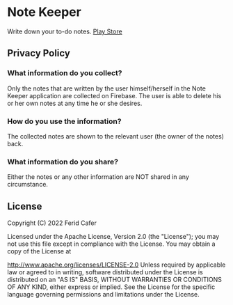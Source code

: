 # Note Keeper

Write down your to-do notes.
[Play Store](https://play.google.com/store/apps/details?id=com.ferid.app.notekeeper&hl=en&gl=US)

## Privacy Policy

### What information do you collect?
Only the notes that are written by the user himself/herself in the Note Keeper application are collected on Firebase. The user is able to delete his or her own notes at any time he or she desires.

### How do you use the information?
The collected notes are shown to the relevant user (the owner of the notes) back.

### What information do you share?
Either the notes or any other information are NOT shared in any circumstance.

## License
Copyright (C) 2022 Ferid Cafer

Licensed under the Apache License, Version 2.0 (the "License"); you may not use this file except in compliance with the License. You may obtain a copy of the License at

http://www.apache.org/licenses/LICENSE-2.0
Unless required by applicable law or agreed to in writing, software distributed under the License is distributed on an "AS IS" BASIS, WITHOUT WARRANTIES OR CONDITIONS OF ANY KIND, either express or implied. See the License for the specific language governing permissions and limitations under the License.
